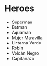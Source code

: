 # Heroes

* Superman
* Batman
* Aquaman
* Mujer Maravilla
* Linterna Verde
* Robin
* Volcán Negro
* Capitanazo
